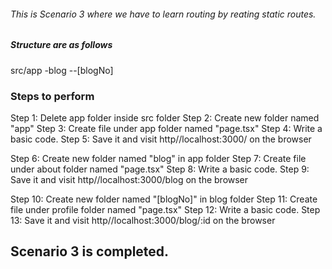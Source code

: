 ###### This is Scenario 3 where we have to learn routing by reating static routes.

##### Structure are as follows

src/app
-blog
--[blogNo]

### Steps to perform

Step 1: Delete app folder inside src folder
Step 2: Create new folder named "app"
Step 3: Create file under app folder named "page.tsx"
Step 4: Write a basic code.
Step 5: Save it and visit http//localhost:3000/ on the browser

Step 6: Create new folder named "blog" in app folder
Step 7: Create file under about folder named "page.tsx"
Step 8: Write a basic code.
Step 9: Save it and visit http//localhost:3000/blog on the browser

Step 10: Create new folder named "[blogNo]" in blog folder
Step 11: Create file under profile folder named "page.tsx"
Step 12: Write a basic code.
Step 13: Save it and visit http//localhost:3000/blog/:id on the browser

## Scenario 3 is completed.
